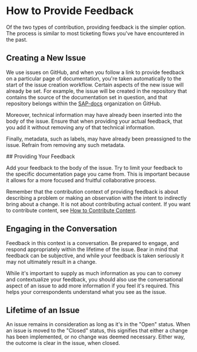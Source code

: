 # How to Provide Feedback

Of the two types of contribution, providing feedback is the simpler option. The process is similar to most ticketing flows you've have encountered in the past.

## Creating a New Issue

We use issues on GitHub, and when you follow a link to provide feedback on a particular page of documentation, you're taken automatically to the start of the issue creation workflow. Certain aspects of the new issue will already be set. For example, the issue will be created in the repository that contains the source of the documentation set in question, and that repository belongs within the [SAP-docs](https://github.com/SAP-docs) organization on GitHub.

Moreover, technical information may have already been inserted into the body of the issue. Ensure that when providing your actual feedback, that you add it without removing any of that technical information.

Finally, metadata, such as labels, may have already been preassigned to the issue. Refrain from removing any such metadata.

## Providing Your Feedback

Add your feedback to the body of the issue. Try to limit your feedback to the specific documentation page you came from. This is important because it allows for a more focused and fruitful collaborative process.

Remember that the contribution context of providing feedback is about describing a problem or making an observation with the intent to indirectly bring about a change. It is not about contributing actual content. If you want to contribute content, see [How to Contribute Content](content-contribution/README.md).

## Engaging in the Conversation

Feedback in this context is a conversation. Be prepared to engage, and respond appropriately within the lifetime of the issue. Bear in mind that feedback can be subjective, and while your feedback is taken seriously it may not ultimately result in a change.

While it's important to supply as much information as you can to convey and contextualize your feedback, you should also use the conversational aspect of an issue to add more information if you feel it's required. This helps your correspondents understand what you see as the issue.

## Lifetime of an Issue

An issue remains in consideration as long as it's in the "Open" status. When an issue is moved to the "Closed" status, this signifies that either a change has been implemented, or no change was deemed necessary. Either way, the outcome is clear in the issue, when closed.
